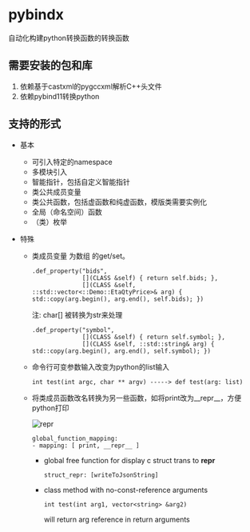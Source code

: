 # pybindx
自动化构建python转换函数的转换函数

## 需要安装的包和库

1. 依赖基于castxml的pygccxml解析C++头文件
2. 依赖pybind11转换python

## 支持的形式

* 基本

  * 可引入特定的namespace
  * 多模块引入
  * 智能指针，包括自定义智能指针
  * 类公共成员变量
  * 类公共函数，包括虚函数和纯虚函数，模版类需要实例化
  * 全局（命名空间）函数
  * （类）枚举

* 特殊
  * 类成员变量 为数组 的get/set。
    ```
    .def_property("bids", 
                  [](CLASS &self) { return self.bids; }, 
                  [](CLASS &self, ::std::vector<::Demo::EtaQtyPrice>& arg) { std::copy(arg.begin(), arg.end(), self.bids); })
    ```

    注: char[] 被转换为str来处理
    ```
    .def_property("symbol", 
                  [](CLASS &self) { return self.symbol; }, 
                  [](CLASS &self, ::std::string& arg) { std::copy(arg.begin(), arg.end(), self.symbol); })
    ```

  * 命令行可变参数输入改变为python的list输入
    ```
    int test(int argc, char ** argv) -----> def test(arg: list)
    ```

  * 将类成员函数改名转换为另一些函数，如将print改为__repr__，方便python打印

    ![repr](repr.gif)
    ```
    global_function_mapping:
    - mapping: [ print, __repr__ ]
    ```

    * global free function for display c struct trans to __repr__
        ```
        struct_repr: [writeToJsonString]
        ```
    * class method with no-const-reference arguments
        ```
        int test(int arg1, vector<string> &arg2)    
        ```
        will return arg reference in return arguments
